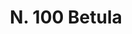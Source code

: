 ---
title: "N. 100 Betula"
permalink: "/edition/plant100/"
plant-name: "N. 100"
plant-number: "100"
plant-xml: "/assets/xml/plant100.xml"
plant-img1: "/assets/img/plant100_verso.jpg"
plant-img2: "/assets/img/plant100.jpg"
plant-title: "N. 100 Betula"
plant-taxon-link: "http://www.worldfloraonline.org/taxon/wfo-0000330385"
plant-taxon-content: "[Betula alba L.]"
layout: single-xml
---
